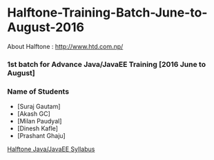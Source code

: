# Halftone-Training-Batch-June-to-August-2016
About Halftone : http://www.htd.com.np/

### 1st batch for Advance Java/JavaEE Training [2016 June to August]

### Name of Students

* [Suraj Gautam]
* [Akash GC]
* [Milan Paudyal]
* [Dinesh Kafle]
* [Prashant Ghaju]
	
[Halftone Java/JavaEE Syllabus](https://github.com/training-developerbhuwan/Halftone-Training-Batch-June-to-August-2016/blob/master/HalftonePvt.Ltd.-JavaJavaEE%20Course%20Syllabus.pdf) 	


